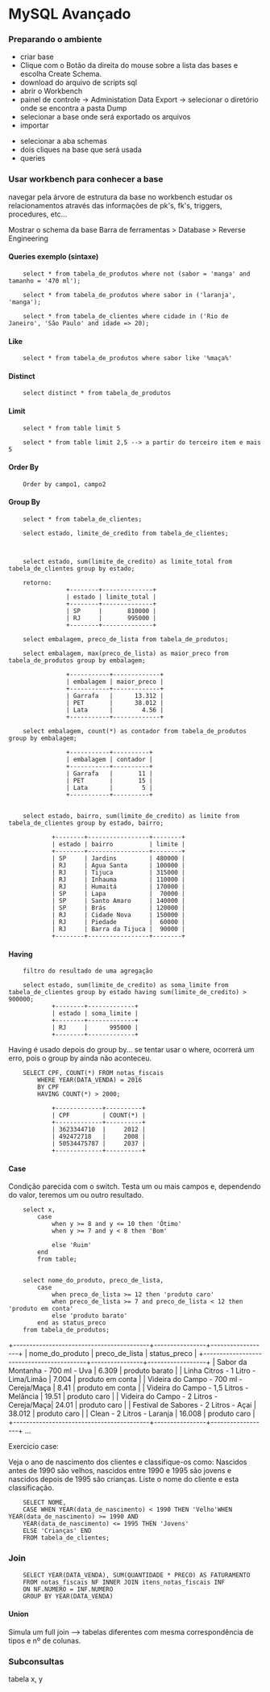 # MySQL Avançado


### Preparando o ambiente

* criar base
* Clique com o Botão da direita do mouse sobre a lista das bases e escolha Create Schema.
* download do arquivo de scripts sql
* abrir o Workbench
* painel de controle -> Administation Data Export -> selecionar o diretório onde se encontra a pasta Dump
* selecionar a base onde será exportado os arquivos
* importar

- selecionar a aba schemas
- dois cliques na base que será usada
- queries


### Usar workbench para conhecer a base

navegar pela árvore de estrutura da base no workbench
estudar os relacionamentos através das informações de pk's, fk's, triggers, procedures, etc...


Mostrar o schema da base
Barra de ferramentas > Database > Reverse Engineering


#### Queries exemplo (sintaxe)

		select * from tabela_de_produtos where not (sabor = 'manga' and tamanho = '470 ml');

		select * from tabela_de_produtos where sabor in ('laranja', 'manga');
		
		select * from tabela_de_clientes where cidade in ('Rio de Janeiro', 'São Paulo' and idade => 20);
		
#### Like

		select * from tabela_de_produtos where sabor like '%maça%'

#### Distinct

		select distinct * from tabela_de_produtos

#### Limit

		select * from table limit 5
		
		select * from table limit 2,5 --> a partir do terceiro item e mais 5
		
#### Order By

		Order by campo1, campo2


#### Group By

		
		select * from tabela_de_clientes;
		
		select estado, limite_de_credito from tabela_de_clientes;
		
		
		
		select estado, sum(limite_de_credito) as limite_total from tabela_de_clientes group by estado;
		
		retorno:
					+--------+--------------+
					| estado | limite_total |
					+--------+--------------+
					| SP     |       810000 |
					| RJ     |       995000 |
					+--------+--------------+

		select embalagem, preco_de_lista from tabela_de_produtos;
		
		select embalagem, max(preco_de_lista) as maior_preco from tabela_de_produtos group by embalagem;

					+-----------+-------------+
					| embalagem | maior_preco |
					+-----------+-------------+
					| Garrafa   |      13.312 |
					| PET       |      38.012 |
					| Lata      |        4.56 |
					+-----------+-------------+

		select embalagem, count(*) as contador from tabela_de_produtos group by embalagem;

					+-----------+----------+
					| embalagem | contador |
					+-----------+----------+
					| Garrafa   |       11 |
					| PET       |       15 |
					| Lata      |        5 |
					+-----------+----------+


		select estado, bairro, sum(limite_de_credito) as limite from tabela_de_clientes group by estado, bairro;
		
				+--------+-----------------+--------+
				| estado | bairro          | limite |
				+--------+-----------------+--------+
				| SP     | Jardins         | 480000 |
				| RJ     | Água Santa      | 100000 |
				| RJ     | Tijuca          | 315000 |
				| RJ     | Inhauma         | 110000 |
				| RJ     | Humaitá         | 170000 |
				| SP     | Lapa            |  70000 |
				| SP     | Santo Amaro     | 140000 |
				| SP     | Brás            | 120000 |
				| RJ     | Cidade Nova     | 150000 |
				| RJ     | Piedade         |  60000 |
				| RJ     | Barra da Tijuca |  90000 |
				+--------+-----------------+--------+

#### Having

		filtro do resultado de uma agregação
		
		select estado, sum(limite_de_credito) as soma_limite from tabela_de_clientes group by estado having sum(limite_de_credito) > 900000;
				+--------+-------------+
				| estado | soma_limite |
				+--------+-------------+
				| RJ     |      995000 |
				+--------+-------------+

Having é usado depois do group by... se tentar usar o where, ocorrerá um erro, pois o group by ainda não aconteceu.


		SELECT CPF, COUNT(*) FROM notas_fiscais
			WHERE YEAR(DATA_VENDA) = 2016
			BY CPF
			HAVING COUNT(*) > 2000;
				
				+-------------+----------+
				| CPF         | COUNT(*) |
				+-------------+----------+
				| 3623344710  |     2012 |
				| 492472718   |     2008 |
				| 50534475787 |     2037 |
				+-------------+----------+


#### Case

Condição parecida com o switch. Testa um ou mais campos e, dependendo do valor, teremos um ou outro resultado.


		select x,
			case
				when y >= 8 and y <= 10 then 'Ótimo'
				when y >= 7 and y < 8 then 'Bom'
				
				else 'Ruim'
			end
			from table;


		select nome_do_produto, preco_de_lista,
			case 
				when preco_de_lista >= 12 then 'produto caro'
				when preco_de_lista >= 7 and preco_de_lista < 12 then 'produto em conta'
				else 'produto barato'
			end as status_preco
		from tabela_de_produtos;
+------------------------------------------+----------------+------------------+
| nome_do_produto                          | preco_de_lista | status_preco     |
+------------------------------------------+----------------+------------------+
| Sabor da Montanha - 700 ml - Uva         |          6.309 | produto barato   |
| Linha Citros - 1 Litro - Lima/Limão      |          7.004 | produto em conta |
| Videira do Campo - 700 ml - Cereja/Maça  |           8.41 | produto em conta |
| Videira do Campo - 1,5 Litros - Melância |          19.51 | produto caro     |
| Videira do Campo - 2 Litros - Cereja/Maça|          24.01 | produto caro     |
| Festival de Sabores - 2 Litros - Açai    |         38.012 | produto caro     |
| Clean - 2 Litros - Laranja               |         16.008 | produto caro     |
+------------------------------------------+----------------+------------------+ 
	...

Exercicio case:

Veja o ano de nascimento dos clientes e classifique-os como: Nascidos antes de 1990 são velhos,
nascidos entre 1990 e 1995 são jovens e nascidos depois de 1995 são crianças. Liste o nome 
do cliente e esta classificação.

		SELECT NOME,
		CASE WHEN YEAR(data_de_nascimento) < 1990 THEN 'Velho'WHEN YEAR(data_de_nascimento) >= 1990 AND
		YEAR(data_de_nascimento) <= 1995 THEN 'Jovens' 
		ELSE 'Crianças' END
		FROM tabela_de_clientes;



### Join

		SELECT YEAR(DATA_VENDA), SUM(QUANTIDADE * PRECO) AS FATURAMENTO
		FROM notas_fiscais NF INNER JOIN itens_notas_fiscais INF 
		ON NF.NUMERO = INF.NUMERO
		GROUP BY YEAR(DATA_VENDA)



#### Union

Simula um full join --> tabelas diferentes com mesma correspondência de tipos e nº de colunas.


### Subconsultas


tabela x, y




